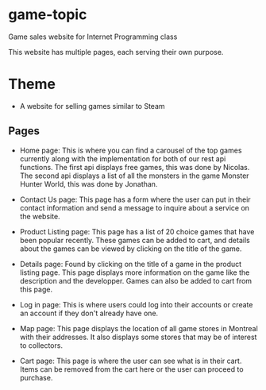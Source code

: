 # game-topic
Game sales website for Internet Programming class


This website has multiple pages, each serving their own purpose.

# Theme

- A website for selling games similar to Steam

## Pages

- Home page: This is where you can find a carousel of the top games currently along with the implementation for both of our rest api functions. The first api displays free games, this was done by Nicolas. The second api displays a list of all the monsters in the game Monster Hunter World, this was done by Jonathan. 

- Contact Us page: This page has a form where the user can put in their contact information and send a message to inquire about a service on the website.  

- Product Listing page: This page has a list of 20 choice games that have been popular recently. These games can be added to cart, and details about the games can be viewed by clicking on the title of the game. 

- Details page: Found by clicking on the title of a game in the product listing page. This page displays more information on the game like the description and the developper. Games can also be added to cart from this page.

- Log in page: This is where users could log into their accounts or create an account if they don't already have one.

- Map page: This page displays the location of all game stores in Montreal with their addresses. It also displays some stores that may be of interest to collectors.

- Cart page: This page is where the user can see what is in their cart. Items can be removed from the cart here or the user can proceed to purchase. 
